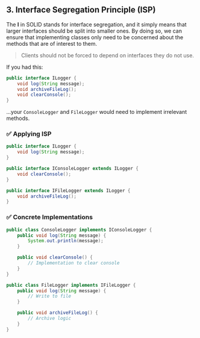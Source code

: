 <!--
author: "Avinash Gurugubelli",
title: "Interface Segregation Principle",
description: "Exploring Interface Segregation Principle with examples to reduce fat interfaces and improve code decoupling.",
tags: ["SOLID", "ISP", "Interface Design", "Java", "OOP"],
references: []
-->


## 3. Interface Segregation Principle (ISP)

The **I** in SOLID stands for interface segregation, and it simply means that larger interfaces should be split into smaller ones. By doing so, we can ensure that implementing classes only need to be concerned about the methods that are of interest to them.
> Clients should not be forced to depend on interfaces they do not use.

If you had this:

```java
public interface ILogger {
    void log(String message);
    void archiveFileLog();
    void clearConsole();
}
```

...your `ConsoleLogger` and `FileLogger` would need to implement irrelevant methods.

### ✅ Applying ISP

```java
public interface ILogger {
    void log(String message);
}

public interface IConsoleLogger extends ILogger {
    void clearConsole();
}

public interface IFileLogger extends ILogger {
    void archiveFileLog();
}
```

### ✅ Concrete Implementations

```java
public class ConsoleLogger implements IConsoleLogger {
    public void log(String message) {
        System.out.println(message);
    }

    public void clearConsole() {
        // Implementation to clear console
    }
}

public class FileLogger implements IFileLogger {
    public void log(String message) {
        // Write to file
    }

    public void archiveFileLog() {
        // Archive logic
    }
}
```